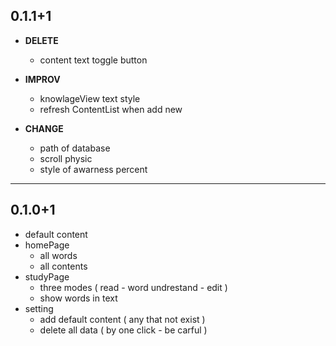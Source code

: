 
## 0.1.1+1
- **DELETE**
  - content text toggle button

- **IMPROV**
  - knowlageView text style
  - refresh ContentList when add new

- **CHANGE**
  - path of database
  - scroll physic
  - style of awarness percent

---

## 0.1.0+1

- default content
- homePage
  - all words
  - all contents
- studyPage
  - three modes ( read - word undrestand - edit )
  - show words in text
- setting
  - add default content ( any that not exist )
  - delete all data ( by one click - be carful )